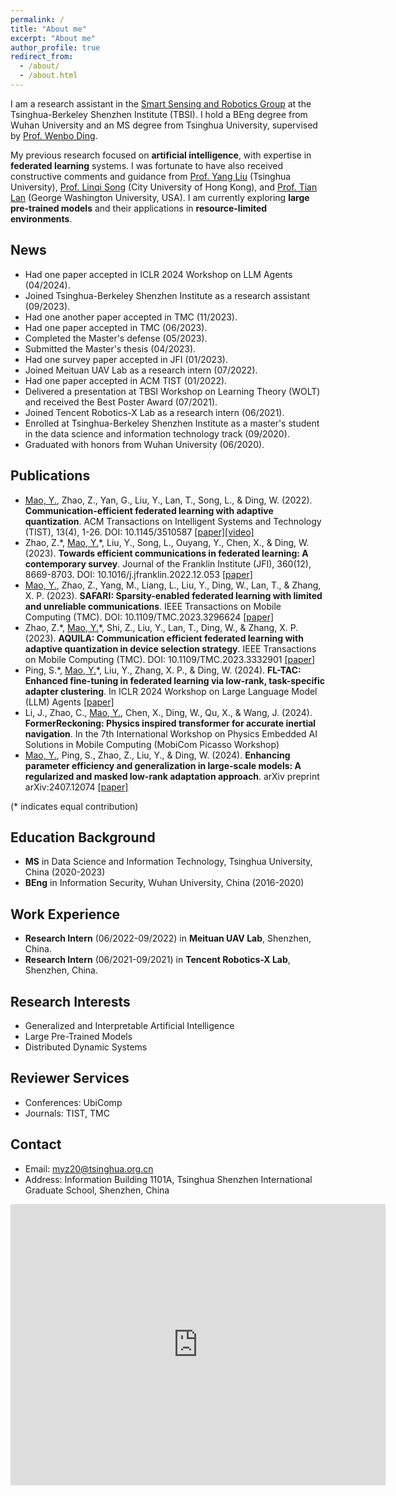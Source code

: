 ```yaml
---
permalink: /
title: "About me"
excerpt: "About me"
author_profile: true
redirect_from: 
  - /about/
  - /about.html
---
```


I am a research assistant in the [Smart Sensing and Robotics Group](https://ssr-group.net/) at the Tsinghua-Berkeley Shenzhen Institute (TBSI). I hold a BEng degree from Wuhan University and an MS degree from Tsinghua University, supervised by [Prof. Wenbo Ding](https://www.tbsi.edu.cn/dwb_en/main.htm).

My previous research focused on **artificial intelligence**, with expertise in **federated learning** systems. I was fortunate to have also received constructive comments and guidance from [Prof. Yang Liu](https://air.tsinghua.edu.cn/en/info/1046/1197.htm) (Tsinghua University), [Prof. Linqi Song](https://scholars.cityu.edu.hk/en/persons/linqi-song(a665d7a3-8847-404d-a56a-2b10b470327c).html) (City University of Hong Kong), and [Prof. Tian Lan](https://www.seas.gwu.edu/tian-lan) (George Washington University, USA). I am currently exploring **large pre-trained models** and their applications in **resource-limited environments**.

News
------
- Had one paper accepted in ICLR 2024 Workshop on LLM Agents (04/2024).
- Joined Tsinghua-Berkeley Shenzhen Institute as a research assistant (09/2023).
- Had one another paper accepted in TMC (11/2023).
- Had one paper accepted in TMC (06/2023).
- Completed the Master's defense (05/2023).
- Submitted the Master's thesis (04/2023).
- Had one survey paper accepted in JFI (01/2023).
- Joined Meituan UAV Lab as a research intern (07/2022).
- Had one paper accepted in ACM TIST (01/2022).
- Delivered a presentation at TBSI Workshop on Learning Theory (WOLT) and received the Best Poster Award (07/2021).
- Joined Tencent Robotics-X Lab as a research intern (06/2021).
- Enrolled at Tsinghua-Berkeley Shenzhen Institute as a master's student in the data science and information technology track (09/2020).
- Graduated with honors from Wuhan University (06/2020).


Publications
------
- <u>Mao, Y.</u>, Zhao, Z., Yan, G., Liu, Y., Lan, T., Song, L., & Ding, W. (2022). **Communication-efficient federated learning with adaptive quantization**. ACM Transactions on Intelligent Systems and Technology (TIST), 13(4), 1-26. DOI: 10.1145/3510587 [\[paper\]](https://dl.acm.org/doi/full/10.1145/3510587)[\[video\]](https://youtu.be/aryLdgxRslc)
- Zhao, Z.\*, <u>Mao, Y.</u>\*, Liu, Y., Song, L., Ouyang, Y., Chen, X., & Ding, W. (2023). **Towards efficient communications in federated learning: A contemporary survey**. Journal of the Franklin Institute (JFI), 360(12), 8669-8703. DOI: 10.1016/j.jfranklin.2022.12.053 [\[paper\]](https://arxiv.org/abs/2208.01200)
- <u>Mao, Y.</u>, Zhao, Z., Yang, M., Liang, L., Liu, Y., Ding, W., Lan, T., & Zhang, X. P. (2023). **SAFARI: Sparsity-enabled federated learning with limited and unreliable communications**. IEEE Transactions on Mobile Computing (TMC). DOI: 10.1109/TMC.2023.3296624 [\[paper\]](https://ieeexplore.ieee.org/abstract/document/10185584/)
- Zhao, Z.\*, <u>Mao, Y.</u>\*, Shi, Z., Liu, Y., Lan, T., Ding, W., & Zhang, X. P. (2023). **AQUILA: Communication efficient federated learning with adaptive quantization in device selection strategy**. IEEE Transactions on Mobile Computing (TMC). DOI: 10.1109/TMC.2023.3332901 [\[paper\]](https://ieeexplore.ieee.org/abstract/document/10319317)
- Ping, S.\*, <u>Mao, Y.</u>\*, Liu, Y., Zhang, X. P., & Ding, W. (2024). **FL-TAC: Enhanced fine-tuning in federated learning via low-rank, task-specific adapter clustering**. In ICLR 2024 Workshop on Large Language Model (LLM) Agents [\[paper\]](https://openreview.net/forum?id=JDmAymuFFQ)
- Li, J., Zhao, C., <u>Mao, Y.</u>, Chen, X., Ding, W., Qu, X., & Wang, J. (2024). **FormerReckoning: Physics inspired transformer for accurate inertial navigation**. In the 7th International Workshop on Physics Embedded AI Solutions in Mobile Computing (MobiCom Picasso Workshop)
- <u>Mao, Y.</u>, Ping, S., Zhao, Z., Liu, Y., & Ding, W. (2024). **Enhancing parameter efficiency and generalization in large-scale models: A regularized and masked low-rank adaptation approach**. arXiv preprint arXiv:2407.12074 [\[paper\]](https://arxiv.org/abs/2407.12074)

(\* indicates equal contribution)
  
Education Background
------
- **MS** in Data Science and Information Technology, Tsinghua University, China (2020-2023)
- **BEng** in Information Security, Wuhan University, China (2016-2020)

Work Experience
------
- **Research Intern** (06/2022-09/2022) in **Meituan UAV Lab**, Shenzhen, China.
- **Research Intern** (06/2021-09/2021) in **Tencent Robotics-X Lab**, Shenzhen, China.

Research Interests
------
- Generalized and Interpretable Artificial Intelligence
- Large Pre-Trained Models
- Distributed Dynamic Systems

Reviewer Services
------
- Conferences: UbiComp
- Journals: TIST, TMC

Contact
------
- Email: myz20@tsinghua.org.cn
- Address: Information Building 1101A, Tsinghua Shenzhen International Graduate School, Shenzhen, China

<iframe src="https://www.google.com/maps/embed?pb=!1m18!1m12!1m3!1d3683.6827114536864!2d113.96735877376993!3d22.590967332299805!2m3!1f0!2f0!3f0!3m2!1i1024!2i768!4f13.1!3m3!1m2!1s0x3403f28946a60645%3A0x4244adb2a8669d67!2z5riF5Y2O5aSn5a2m5rex5Zyz5Zu96ZmF56CU56m255Sf6Zmi!5e0!3m2!1szh-CN!2sus!4v1698898170625!5m2!1szh-CN!2sus" width="600" height="450" style="border:0;" allowfullscreen="" loading="lazy" referrerpolicy="no-referrer-when-downgrade"></iframe>
